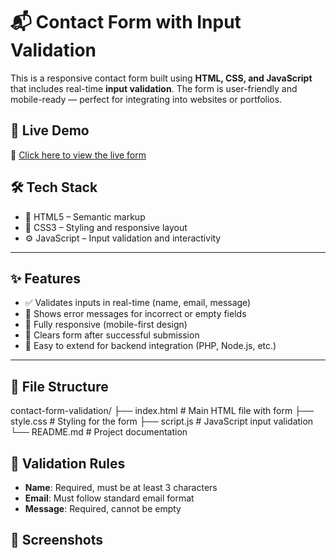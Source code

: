 # 📬 Contact Form with Input Validation

This is a responsive contact form built using **HTML, CSS, and JavaScript** that includes real-time **input validation**. The form is user-friendly and mobile-ready — perfect for 
integrating into websites or portfolios.

## 🔗 Live Demo

🚀 [Click here to view the live form](https://<Kalali-Susmitha>.github.io/contact-form-validation)

## 🛠️ Tech Stack

- 🧱 HTML5 – Semantic markup
- 🎨 CSS3 – Styling and responsive layout
- ⚙️ JavaScript – Input validation and interactivity

---

## ✨ Features

- ✅ Validates inputs in real-time (name, email, message)
- 🔴 Shows error messages for incorrect or empty fields
- 📱 Fully responsive (mobile-first design)
- 🧼 Clears form after successful submission
- 🧠 Easy to extend for backend integration (PHP, Node.js, etc.)

---

## 📁 File Structure
contact-form-validation/
├── index.html # Main HTML file with form
├── style.css # Styling for the form
├── script.js # JavaScript input validation
└── README.md # Project documentation



## 🧪 Validation Rules

- **Name**: Required, must be at least 3 characters
- **Email**: Must follow standard email format
- **Message**: Required, cannot be empty



## 📸 Screenshots

